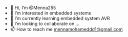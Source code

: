 - 👋 Hi, I’m @Menna255
- 👀 I’m interested in embedded systems
- 🌱 I’m currently learning embedded system AVR
- 💞️ I’m looking to collaborate on ...
- 📫 How to reach me mennamohameddd1@gmail.com

<!---
Menna255/Menna255 is a ✨ special ✨ repository because its `README.md` (this file) appears on your GitHub profile.
You can click the Preview link to take a look at your changes.
--->

